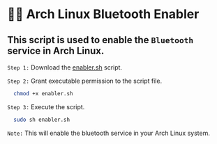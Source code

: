 # :man_technologist: Arch Linux Bluetooth Enabler

## This script is used to enable the `Bluetooth` service in Arch Linux. 

`Step 1:` Download the [enabler.sh](enabler.sh) script.

`Step 2:` Grant executable permission to the script file.
```bash
  chmod +x enabler.sh
```

`Step 3:` Execute the script.
```bash
  sudo sh enabler.sh
```
`Note:` This will enable the bluetooth service in your Arch Linux system.
